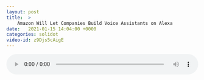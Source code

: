 ```yaml
---
layout: post
title:  >
    Amazon Will Let Companies Build Voice Assistants on Alexa
date:   2021-01-15 14:04:00 +0000
categories: solidot
video-id: z9Djs5cAigE
---
```


<audio src="/assets/fcdc456db5969e33c93c1e37330c225c.mp3" style="width: 100%;" controls></audio>

